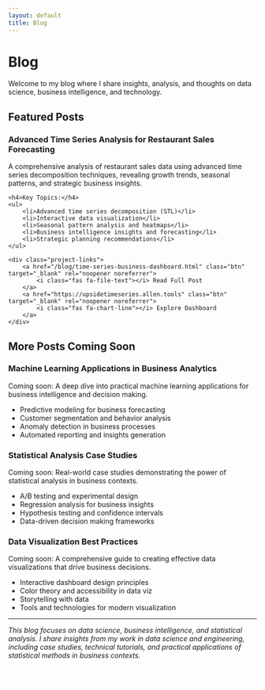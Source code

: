 ```yaml
---
layout: default
title: Blog
---
```


# Blog

Welcome to my blog where I share insights, analysis, and thoughts on data science, business intelligence, and technology.

## Featured Posts

<div class="project-card">
    <h3>Advanced Time Series Analysis for Restaurant Sales Forecasting</h3>
    <p>A comprehensive analysis of restaurant sales data using advanced time series decomposition techniques, revealing growth trends, seasonal patterns, and strategic business insights.</p>
    
    <h4>Key Topics:</h4>
    <ul>
        <li>Advanced time series decomposition (STL)</li>
        <li>Interactive data visualization</li>
        <li>Seasonal pattern analysis and heatmaps</li>
        <li>Business intelligence insights and forecasting</li>
        <li>Strategic planning recommendations</li>
    </ul>
    
    <div class="project-links">
        <a href="/blog/time-series-business-dashboard.html" class="btn" target="_blank" rel="noopener noreferrer">
            <i class="fas fa-file-text"></i> Read Full Post
        </a>
        <a href="https://upsidetimeseries.allen.tools" class="btn" target="_blank" rel="noopener noreferrer">
            <i class="fas fa-chart-line"></i> Explore Dashboard
        </a>
    </div>
</div>

## More Posts Coming Soon

<div class="project-card">
    <h3>Machine Learning Applications in Business Analytics</h3>
    <p>Coming soon: A deep dive into practical machine learning applications for business intelligence and decision making.</p>
    <ul>
        <li>Predictive modeling for business forecasting</li>
        <li>Customer segmentation and behavior analysis</li>
        <li>Anomaly detection in business processes</li>
        <li>Automated reporting and insights generation</li>
    </ul>
</div>

<div class="project-card">
    <h3>Statistical Analysis Case Studies</h3>
    <p>Coming soon: Real-world case studies demonstrating the power of statistical analysis in business contexts.</p>
    <ul>
        <li>A/B testing and experimental design</li>
        <li>Regression analysis for business insights</li>
        <li>Hypothesis testing and confidence intervals</li>
        <li>Data-driven decision making frameworks</li>
    </ul>
</div>

<div class="project-card">
    <h3>Data Visualization Best Practices</h3>
    <p>Coming soon: A comprehensive guide to creating effective data visualizations that drive business decisions.</p>
    <ul>
        <li>Interactive dashboard design principles</li>
        <li>Color theory and accessibility in data viz</li>
        <li>Storytelling with data</li>
        <li>Tools and technologies for modern visualization</li>
    </ul>
</div>

---

*This blog focuses on data science, business intelligence, and statistical analysis. I share insights from my work in data science and engineering, including case studies, technical tutorials, and practical applications of statistical methods in business contexts.*

<div style="text-align: center; margin-top: 2rem;">
    <a href="/blog/" class="btn" style="background: var(--secondary-color); color: white; padding: 1rem 2rem; text-decoration: none; border-radius: 8px; font-weight: 500;">
        <i class="fas fa-pencil-alt"></i> View All Blog Posts
    </a>
</div> 